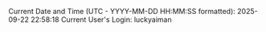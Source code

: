 Current Date and Time (UTC - YYYY-MM-DD HH:MM:SS formatted): 2025-09-22 22:58:18
Current User's Login: luckyaiman
